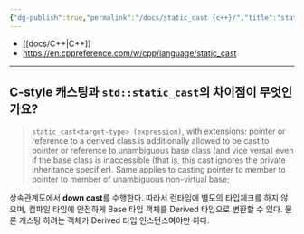 ```yaml
---
{"dg-publish":true,"permalink":"/docs/static_cast {c++}/","title":"static_cast {c++}"}
---
```


- [[docs/C++\|C++]]
- <https://en.cppreference.com/w/cpp/language/static_cast>
---

## C-style 캐스팅과 `std::static_cast`의 차이점이 무엇인가요?

> `static_cast<target-type> (expression)`, with extensions: pointer or reference to a derived class is additionally allowed to be cast to pointer or reference to unambiguous base class (and vice versa) even if the base class is inaccessible (that is, this cast ignores the private inheritance specifier). Same applies to casting pointer to member to pointer to member of unambiguous non-virtual base;

상속관계도에서 **down cast**를 수행한다. 따라서 런타임에 별도의 타입체크를 하지 않으며, 컴파일 타임에 안전하게 Base 타입 객체를 Derived 타입으로 변환할 수 있다. 물론 캐스팅 하려는 객체가 Derived 타입 인스턴스여야만 하다.
